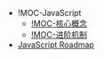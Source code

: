 + !MOC-JavaScript
	+ [!MOC-核心概念](00-前端/00-核心/JavaScript/01-核心概念/!MOC-核心概念.md)
	+ [!MOC-进阶机制](00-前端/00-核心/JavaScript/02-进阶机制/!MOC-进阶机制.md)
+ [JavaScript Roadmap](00-前端/00-核心/JavaScript/JavaScript%20Roadmap.md)